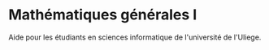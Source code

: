 # Mathématiques générales I
Aide pour les étudiants en sciences informatique de l'université de l'Uliege.
